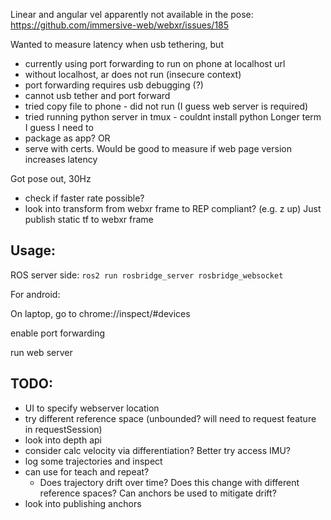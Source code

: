 Linear and angular vel apparently not available in the pose:
https://github.com/immersive-web/webxr/issues/185

Wanted to measure latency when usb tethering, but
 * currently using port forwarding to run on phone at localhost url
 * without localhost, ar does not run (insecure context)
 * port forwarding requires usb debugging (?)
 * cannot usb tether and port forward 
 * tried copy file to phone - did not run (I guess web server is required)
 * tried running python server in tmux - couldnt install python
Longer term I guess I need to 
 * package as app?
 OR
 * serve with certs. 
Would be good to measure if web page version increases latency

Got pose out, 30Hz
 - check if faster rate possible?
 - look into transform from webxr frame to REP compliant? (e.g. z up) Just publish static tf to webxr frame

## Usage:

ROS server side:
`ros2 run rosbridge_server rosbridge_websocket`

For android:

On laptop, go to
chrome://inspect/#devices

enable port forwarding

run web server

## TODO: 
* UI to specify webserver location
* try different reference space (unbounded? will need to request feature in requestSession)
* look into depth api
* consider calc velocity via differentiation? Better try access IMU? 
* log some trajectories and inspect
 * can use for teach and repeat? 
    * Does trajectory drift over time? Does this change with different reference spaces? Can anchors be used to mitigate drift?
* look into publishing anchors
